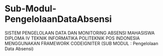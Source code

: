 # Sub-Modul-PengelolaanDataAbsensi
SISTEM PENGELOLAAN DATA DAN MONITORING ABSENSI MAHASISWA DIPLOMA IV TEKNIK INFORMATIKA POLITEKNIK POS INDONESIA MENGGUNAKAN FRAMEWORK CODEIGNITER (SUB MODUL : Pengelolaan Data Absensi)
